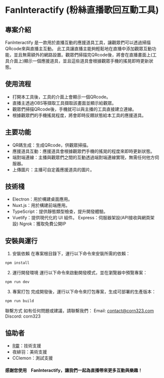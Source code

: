 # FanInteractify (粉絲直播歌回互動工具)
## 專案介紹
FanInteractify 是一款用於直播互動的應援道具工具，讓觀眾們可以透過掃描QRcode來與直播主互動。
此工具讓直播主能夠輕鬆地在直播中添加觀眾互動功能，並且無需額外的網路設置。觀眾們掃描完QRcode後，將會在直播畫面上(工具介面上)顯示一個應援道具，並且這些道具會根據觀眾手機的搖晃即時更新狀態。

## 使用流程
- 打開本工具後，工具的介面上會顯示一個QRcode。
- 直播主透過OBS等擷取工具擷取該畫面並顯示給觀眾。
- 觀眾們掃描QRcode後，手機就可以與主播的工具直接建立連線。
- 根據觀眾們的手機搖晃程度，將會即時反饋狀態給本工具的應援道具。
## 主要功能
- QR碼生成：生成QRcode，供觀眾掃描。
- 應援道具互動：應援道具會根據觀眾們手機的搖晃的程度來即時更新狀態。
- 端對端連線：主播與觀眾們之間的互動透過端對端連線實現，無需任何他方伺服器。
- 上傳圖片：主播可自定義應援道具的圖片。

## 技術棧
- Electron：用於構建桌面應用。
- Nuxt.js：用於構建前端應用。
- TypeScript：提供靜態類型檢查，提升開發體驗。
- Vuetify：提供現代化的 UI 組件。
Express：伺服器架設(API接收與網頁架設)
Ngrok：獲取免費公開IP

## 安裝與運行
1. 安裝依賴
在專案根目錄下，運行以下命令來安裝所需的依賴：
```
npm install
```
2. 運行開發環境
運行以下命令來啟動開發模式，並在瀏覽器中預覽專案：
```
npm run dev
```
3. 專案打包
完成開發後，運行以下命令來打包專案，生成可部署的生產版本：
```
npm run build
```
聯繫方式
如有任何問題或建議，請聯繫我們：
Email: contact@corn323.com
Discord: corn323
## 協助者
- [R靈](https://github.com/necro-wbj)：技術支援
- 夜緋羽：美術支援
- CClemon：測試支援
#### 感謝您使用　FanInteractify，讓我們一起為直播帶來更多互動與樂趣！
